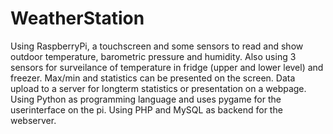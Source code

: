 # WeatherStation
Using RaspberryPi, a touchscreen and some sensors to read and show outdoor temperature, barometric pressure and humidity. 
Also using 3 sensors for surveilance of temperature in fridge (upper and lower level) and freezer.
Max/min and statistics can be presented on the screen. Data upload to a server for longterm statistics or presentation on a webpage. 
Using Python as programming language and uses pygame for the userinterface on the pi.
Using PHP and MySQL as backend for the webserver.
